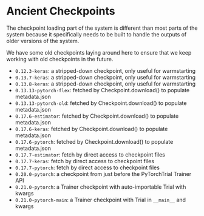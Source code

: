 # Ancient Checkpoints

The checkpoint loading part of the system is different than most parts of the
system because it specifically needs to be built to handle the outputs of older
versions of the system.

We have some old checkpoints laying around here to ensure that we keep working
with old checkpoints in the future.

- `0.12.3-keras`: a stripped-down checkpoint, only useful for warmstarting
- `0.13.7-keras`: a stripped-down checkpoint, only useful for warmstarting
- `0.13.8-keras`: a stripped-down checkpoint, only useful for warmstarting
- `0.13.13-pytorch-flex`: fetched by Checkpoint.download() to populate metadata.json
- `0.13.13-pytorch-old`: fetched by Checkpoint.download() to populate metadata.json
- `0.17.6-estimator`: fetched by Checkpoint.download() to populate metadata.json
- `0.17.6-keras`: fetched by Checkpoint.download() to populate metadata.json
- `0.17.6-pytorch`: fetched by Checkpoint.download() to populate metadata.json
- `0.17.7-estimator`: fetch by direct access to checkpoint files
- `0.17.7-keras`: fetch by direct access to checkpoint files
- `0.17.7-pytorch`: fetch by direct access to checkpoint files
- `0.20.0-pytorch`: a checkpoint from just before the PyTorchTrial Trainer API
- `0.21.0-pytorch`: a Trainer checkpoint with auto-importable Trial with kwargs
- `0.21.0-pytorch-main`: a Trainer checkpoint with Trial in `__main__` and kwargs
